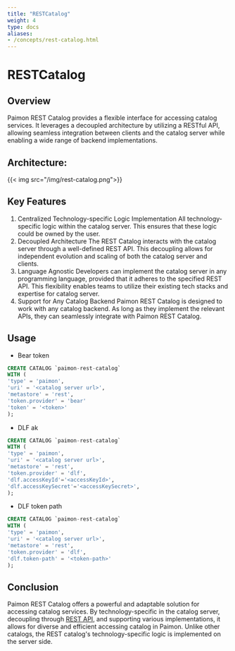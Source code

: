 ```yaml
---
title: "RESTCatalog"
weight: 4
type: docs
aliases:
- /concepts/rest-catalog.html
---
```

<!--
Licensed to the Apache Software Foundation (ASF) under one
or more contributor license agreements.  See the NOTICE file
distributed with this work for additional information
regarding copyright ownership.  The ASF licenses this file
to you under the Apache License, Version 2.0 (the
"License"); you may not use this file except in compliance
with the License.  You may obtain a copy of the License at

  http://www.apache.org/licenses/LICENSE-2.0

Unless required by applicable law or agreed to in writing,
software distributed under the License is distributed on an
"AS IS" BASIS, WITHOUT WARRANTIES OR CONDITIONS OF ANY
KIND, either express or implied.  See the License for the
specific language governing permissions and limitations
under the License.
-->

# RESTCatalog
## Overview

Paimon REST Catalog provides a flexible interface for accessing catalog services. It leverages a decoupled architecture by utilizing a RESTful API, allowing seamless integration between clients and the catalog server while enabling a wide range of backend implementations.

## Architecture:

{{< img src="/img/rest-catalog.png">}}

## Key Features

1. Centralized Technology-specific Logic Implementation
   All technology-specific logic within the catalog server. This ensures that these logic could be owned by the user.
2. Decoupled Architecture
   The REST Catalog interacts with the catalog server through a well-defined REST API. This decoupling allows for independent evolution and scaling of both the catalog server and clients.
3. Language Agnostic
   Developers can implement the catalog server in any programming language, provided that it adheres to the specified REST API. This flexibility enables teams to utilize their existing tech stacks and expertise for catalog server.
4. Support for Any Catalog Backend
   Paimon REST Catalog is designed to work with any catalog backend. As long as they implement the relevant APIs, they can seamlessly integrate with Paimon REST Catalog.

## Usage
- Bear token
```sql
CREATE CATALOG `paimon-rest-catalog`
WITH (
'type' = 'paimon',
'uri' = '<catalog server url>',
'metastore' = 'rest',
'token.provider' = 'bear'
'token' = '<token>'
);
```
- DLF ak
```sql
CREATE CATALOG `paimon-rest-catalog`
WITH (
'type' = 'paimon',
'uri' = '<catalog server url>',
'metastore' = 'rest',
'token.provider' = 'dlf',
'dlf.accessKeyId'='<accessKeyId>',
'dlf.accessKeySecret'='<accessKeySecret>',
);
```
- DLF token path
```sql
CREATE CATALOG `paimon-rest-catalog`
WITH (
'type' = 'paimon',
'uri' = '<catalog server url>',
'metastore' = 'rest',
'token.provider' = 'dlf',
'dlf.token-path' = '<token-path>'
);
```

## Conclusion

Paimon REST Catalog offers a powerful and adaptable solution for accessing catalog services. 
By technology-specific in the catalog server, decoupling through [REST API](https://github.com/apache/paimon/blob/master/paimon-open-api/rest-catalog-open-api.yaml), and supporting various implementations, it allows for diverse and efficient accessing catalog in Paimon.
Unlike other catalogs, the REST catalog's technology-specific logic is implemented on the server side.